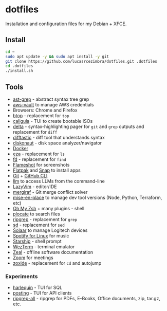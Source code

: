 # dotfiles

Installation and configuration files for my Debian + XFCE.


## Install
```bash
cd ~
sudo apt update -y && sudo apt install -y git
git clone https://github.com/lucasrcezimbra/dotfiles.git .dotfiles
cd .dotfiles
./install.sh
```

## Tools
- [ast-grep](https://github.com/ast-grep/ast-grep) - abstract syntax tree grep
- [aws-vault](https://github.com/99designs/aws-vault) to manage AWS credentials
- Browsers: Chrome and Firefox
- [btop](https://github.com/aristocratos/btop) - replacement for `top`
- [caligula](https://github.com/ifd3f/caligula) - TUI to create bootable ISOs
- [delta](https://github.com/dandavison/delta) - syntax-highlighting pager for `git` and `grep` outputs and replacement for `diff`
- [difftastic](https://difftastic.wilfred.me.uk/) - diff tool that understands syntax
- [diskonaut](https://github.com/imsnif/diskonaut) - disk space analyzer/navigator
- [Docker](https://www.docker.com/)
- [eza](https://github.com/eza-community/eza) - replacement for `ls`
- [fd](https://github.com/sharkdp/fd) - replacement for `find`
- [Flameshot](https://flameshot.org/) for screenshots
- [Flatpak](https://www.flatpak.org/) and [Snap](https://snapcraft.io/) to install apps
- [Git](https://git-scm.com/) + [GitHub CLI](https://cli.github.com/)
- [llm](https://github.com/simonw/llm) to access LLMs from the command-line
- [LazyVim](http://www.lazyvim.org/) - editor/IDE
- [mergiraf](https://mergiraf.org/) - Git merge conflict solver
- [mise-en-place](https://github.com/jdx/mise) to manage dev tool versions (Node, Python, Terraform, etc)
- [Oh My Zsh](https://github.com/ohmyzsh/ohmyzsh) + many plugins - shell
- [plocate](https://plocate.sesse.net/) to search files
- [ripgrep](https://github.com/BurntSushi/ripgrep) - replacement for `grep`
- [sd](https://github.com/chmln/sd) - replacement for `sed`
- [Solaar](https://github.com/pwr-Solaar/Solaar) to manage Logitech devices
- [Spotify for Linux](https://www.spotify.com/us/download/linux) for music
- [Starship](https://starship.rs/) - shell prompt
- [WezTerm](https://github.com/wez/wezterm) - terminal emulator
- [Zeal](https://zealdocs.org/) - offline software documentation
- [Zoom](http://zoom.com) for meetings
- [zoxide](https://github.com/ajeetdsouza/zoxide) - replacement for `cd` and autojump

### Experiments
- [harlequin](https://harlequin.sh/) - TUI for SQL
- [posting](https://posting.sh/) - TUI for API clients
- [ripgrep-all](https://github.com/phiresky/ripgrep-all) - ripgrep for PDFs, E-Books, Office documents, zip, tar.gz, etc.
